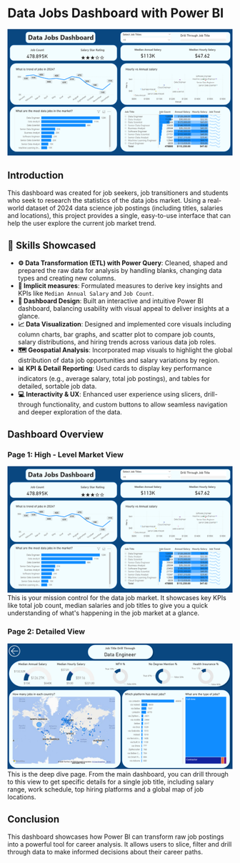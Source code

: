 # Data Jobs Dashboard with Power BI

![Dashboard](/images/pg1.png)
## Introduction
This dashboard was created for job seekers, job transitioners and students who seek to research the statistics of the data jobs market. Using a real-world dataset of 2024 data science job postings (including titles, salaries and locations), this project provides a single, easy-to-use interface that can help the user explore the current job market trend.

## 🔧 Skills Showcased
- **⚙️ Data Transformation (ETL) with Power Query**: Cleaned, shaped and prepared the raw data for analysis by handling blanks, changing data types and creating new columns.
- **🔗 Implicit measures**: Formulated measures to derive key insights and KPIs like `Median Annual Salary` and `Job Count`.
- **📲 Dashboard Design**: Built an interactive and intuitive Power BI dashboard, balancing usability with visual appeal to deliver insights at a glance.
- **📈 Data Visualization**: Designed and implemented core visuals including column charts, bar graphs, and scatter plot to compare job counts, salary distributions, and hiring trends across various data job roles.
- **🗺️ Geospatial Analysis**: Incorporated map visuals to highlight the global distribution of data job opportunities and salary variations by region.
- **📊 KPI & Detail Reporting**: Used cards to display key performance indicators (e.g., average salary, total job postings), and tables for detailed, sortable job data.
- **💻 Interactivity & UX**: Enhanced user experience using slicers, drill-through functionality, and custom buttons to allow seamless navigation and deeper exploration of the data.

## Dashboard Overview
### Page 1: High - Level Market View
![Dashboard](/images/pg1.png)
This is your mission control for the data job market. It showcases key KPIs like total job count, median salaries and job titles to give you a quick understanding of what's happening in the job market at a glance.

### Page 2: Detailed View
![Dashboard](/images/pg2.png)
This is the deep dive page. From the main dashboard, you can drill through to this view to get specific details for a single job title, including salary range, work schedule, top hiring platforms and a global map of job locations.

## Conclusion
This dashboard showcases how Power BI can transform raw job postings into a powerful tool for career analysis. It allows users to slice, filter and drill through data to make informed decisions about their career paths.